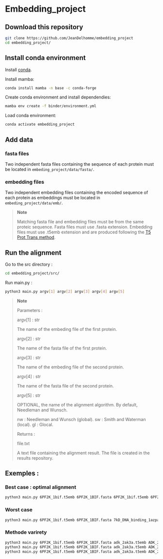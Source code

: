 # Embedding_project

## Download this repository

```bash
git clone https://github.com/JeanDelhomme/embedding_project
cd embedding_project/
```

## Install conda environment

Install [conda](https://docs.conda.io/en/latest/miniconda.html).

Install mamba:

```bash
conda install mamba -n base -c conda-forge
```

Create conda environment and install dependendies:

```bash
mamba env create -f binder/environment.yml
```

Load conda environment:

```bash
conda activate embedding_project
```

## Add data

### fasta files

Two independent fasta files containing the sequence of each protein must be located in `embeding_project/data/fasta/`.

### embedding files

Two independent embedding files containing the encoded sequence of each protein as embeddings must be located in `embeding_project/data/emb/`.

> **Note**
>
> Matching fasta file and embedding files must be from the same proteic sequence.
> Fasta files must use .fasta extension.
> Embedding files must use .t5emb extension and are produced following the [T5 Prot Trans method](https://github.com/agemagician/ProtTrans).

## Run the alignment

Go to the src directory :

```bash
cd embedding_project/src/
```

Run main.py :

```bash
python3 main.py argv[1] argv[2] argv[3] argv[4] argv[5]
```
> **Note**
>
>Parameters :
>
>argv[1] : str
>
>    The name of the embeding file of the first protein.
>    
>argv[2] : str
>
>    The name of the fasta file of the first protein.
>
>argv[3] : str
>
>    The name of the embeding file of the second protein.
>
>argv[4] : str
>
>    The name of the fasta file of the second protein.
>
>argv[5] : str
>
>    OPTIONAL, the name of the alignment algorithm. 
>    By default, Needleman and Wunsch.
>    
>    nw : Needleman and Wunsch (global).
>    sw : Smith and Waterman (local).
>    gl : Glocal.    
>
>Returns :
>
>file.txt
>
>    A text file containing the alignment result. The file is created in the
>    results repository.

## Exemples :

### Best case : optimal alignment

```bash
python3 main.py 6PF2K_1bif.t5emb 6PF2K_1BIF.fasta 6PF2K_1bif.t5emb 6PF2K_1BIF.fasta
```

### Worst case

```bash
python3 main.py 6PF2K_1bif.t5emb 6PF2K_1BIF.fasta 7kD_DNA_binding_1azpa.t5emb 7KD_DNA_BINDING_1AZPA.fasta
```

### Methode varirety

```bash
python3 main.py 6PF2K_1bif.t5emb 6PF2K_1BIF.fasta adk_2ak3a.t5emb ADK_2AK3A.fasta nw
python3 main.py 6PF2K_1bif.t5emb 6PF2K_1BIF.fasta adk_2ak3a.t5emb ADK_2AK3A.fasta sw
python3 main.py 6PF2K_1bif.t5emb 6PF2K_1BIF.fasta adk_2ak3a.t5emb ADK_2AK3A.fasta gl
```